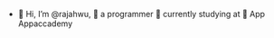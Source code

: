 - 👋 Hi, I’m @rajahwu, 👀 a programmer 🌱 currently studying at 💞️ App Appaccademy
<!---
rajahwu/rajahwu is a ✨ special ✨ repository because its `README.md` (this file) appears on your GitHub profile.
You can click the Preview link to take a look at your changes.
--->
